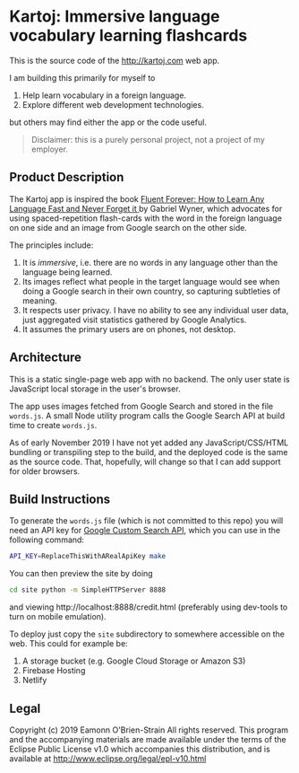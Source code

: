 # Kartoj: Immersive language vocabulary learning flashcards

This is the source code of the http://kartoj.com web app.

I am building this primarily for myself to

1. Help learn vocabulary in a foreign language.
2. Explore different web development technologies.

but others may find either the app or the code useful.

> Disclaimer: this is a purely personal project, not a project of my employer.

## Product Description

The Kartoj app is inspired the book [Fluent Forever: How to Learn Any Language
Fast and Never Forget it ][1] by Gabriel Wyner, which advocates for using
spaced-repetition flash-cards with the word in the foreign language on one side
and an image from Google search on the other side.

The principles include:

1. It is *immersive*, i.e. there are no words in any language other than the
   language being learned.
2. Its images reflect what people in the target language would see when doing a Google search in their own country, so capturing subtleties of meaning.
3. It respects user privacy. I have no ability to see any individual user data,
   just aggregated visit statistics gathered by Google Analytics.
4. It assumes the primary users are on phones, not desktop.

## Architecture

This is a static single-page web app with no backend. The only user state is JavaScript local storage in the user's browser.

The app uses images fetched from Google Search and stored in the file `words.js`. A small Node utility program calls the Google Search API at build time to create `words.js`.

As of early November 2019 I have not yet added any JavaScript/CSS/HTML bundling or transpiling step to the build, and the deployed code is the same as the source code. That, hopefully, will change so that I can add support for older browsers.

## Build Instructions

To generate the `words.js` file (which is not committed to this repo) you will need an API key for [Google Custom Search API][2], which you can use in the following command:

```sh
API_KEY=ReplaceThisWithARealApiKey make
```

You can then preview the site by doing

```sh
cd site python -m SimpleHTTPServer 8888
```

and viewing http://localhost:8888/credit.html (preferably using dev-tools to turn on mobile emulation).

To deploy just copy the `site` subdirectory to somewhere accessible on the web. This could for example be:

1. A storage bucket (e.g. Google Cloud Storage or Amazon S3)
2. Firebase Hosting
3. Netlify

## Legal

Copyright (c) 2019 Eamonn O'Brien-Strain All rights reserved. This
program and the accompanying materials are made available under the
terms of the Eclipse Public License v1.0 which accompanies this
distribution, and is available at
http://www.eclipse.org/legal/epl-v10.html

[1]: https://books.google.com/books/about/Fluent_Forever.html?id=gs1vDwAAQBAJ
[2]: https://developers.google.com/custom-search/v1/cse/list